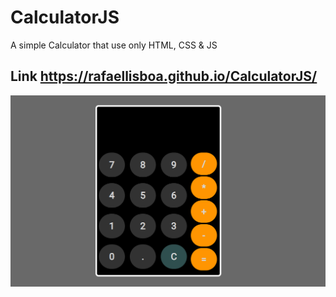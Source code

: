 # CalculatorJS
A simple Calculator that use only HTML, CSS &amp; JS

## Link https://rafaellisboa.github.io/CalculatorJS/

![alt text](https://github.com/RafaelLisboa/CalculatorJS/blob/master/css/fig.png?raw=true)
